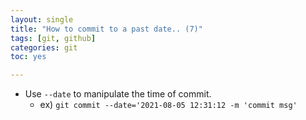 ```yaml
---
layout: single
title: "How to commit to a past date.. (7)"
tags: [git, github]
categories: git
toc: yes

---
```


- Use `--date` to manipulate the time of commit.
  - ex) `git commit --date='2021-08-05 12:31:12 -m 'commit msg'`

